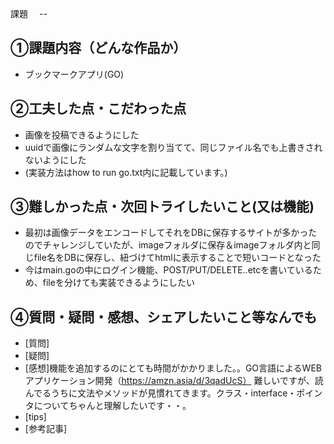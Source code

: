 課題　 --

## ①課題内容（どんな作品か）
- ブックマークアプリ(GO)

## ②工夫した点・こだわった点
- 画像を投稿できるようにした
- uuidで画像にランダムな文字を割り当てて、同じファイル名でも上書きされないようにした
- (実装方法はhow to run go.txt内に記載しています。)

## ③難しかった点・次回トライしたいこと(又は機能)
- 最初は画像データをエンコードしてそれをDBに保存するサイトが多かったのでチャレンジしていたが、imageフォルダに保存＆imageフォルダ内と同じfile名をDBに保存し、紐づけてhtmlに表示することで短いコードとなった
- 今はmain.goの中にログイン機能、POST/PUT/DELETE..etcを書いているため、fileを分けても実装できるようにしたい

## ④質問・疑問・感想、シェアしたいこと等なんでも
- [質問]
- [疑問]
- [感想]機能を追加するのにとても時間がかかりました。。GO言語によるWEBアプリケーション開発（https://amzn.asia/d/3qadUcS）
        難しいですが、読んでるうちに文法やメソッドが見慣れてきます。クラス・interface・ポインタについてちゃんと理解したいです・・。
- [tips]
- [参考記事]
